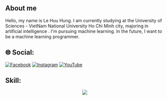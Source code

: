 ## About me
Hello, my name is Le Huu Hung. I am currently studying at the University of Sciences - VietNam National University Ho Chi Minh city, majoring in artificial intelligence
. I'm pursuing machine learning. In the future, I want to be a machine learning programmer.
## 🌐 Social:
[![Facebook](https://img.shields.io/badge/Facebook-%231877F2.svg?logo=Facebook&logoColor=white)](https://facebook.com/https://www.facebook.com/hung.lehuu.18400/) 
[![Instagram](https://img.shields.io/badge/Instagram-%23E4405F.svg?logo=Instagram&logoColor=white)](https://instagram.com/https://www.instagram.com/lhh.m.i/) 
[![YouTube](https://img.shields.io/badge/YouTube-%23FF0000.svg?logo=YouTube&logoColor=white)](https://youtube.com/c/https://www.youtube.com/channel/UCh6iunKP7FhziBJcsZRrbNw) 
## Skill:
<p align="center" >
  <img src="https://img.icons8.com/color/48/undefined/c-plus-plus-logo.png"/>


